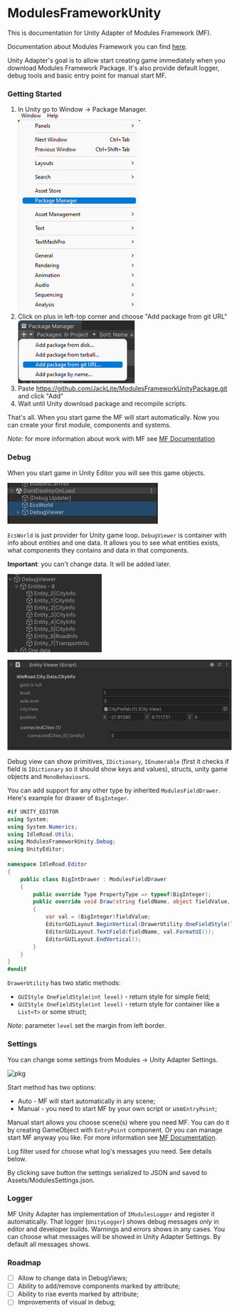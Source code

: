 # ModulesFrameworkUnity

This is documentation for Unity Adapter of Modules Framework (MF).

Documentation about Modules Framework you can find 
[here](https://github.com/JackLite/ModulesFramework).

Unity Adapter's goal is to allow start creating game immediately when
you download Modules Framework Package. It's also provide default logger,
debug tools and basic entry point for manual start MF.

### Getting Started

1. In Unity go to Window -> Package Manager.<br>
![pkg](/doc/GettingStarted_img1.png)
2. Click on plus in left-top corner and choose "Add package from git URL"<br>
![pkg](/doc/GettingStarted_img2.png)
3. Paste https://github.com/JackLite/ModulesFrameworkUnityPackage.git 
and click "Add"
4. Wait until Unity download package and recompile scripts.

That's all. When you start game the MF will start automatically.
Now you can create your first module, components and systems.

_Note_: for more information about work with MF see 
[MF Documentation](https://github.com/JackLite/ModulesFramework/blob/main/README.md#getting-started)

### Debug

When you start game in Unity Editor you will see this game objects.

![pkg](/doc/Debug_img1.png)

`EcsWorld` is just provider for Unity game loop. `DebugViewer` is 
container with info about entities and one data. It allows you to see
what entities exists, what components they contains and data in that
components.

__Important__: you can't change data. It will be added later.

![pkg](/doc/Debug_img2.png)

![pkg](/doc/Debug_img3.png)

Debug view can show primitives, `IDictionary`, `IEnumerable`
(first it checks if field is `IDictionary` so it should show keys 
and values), structs, unity game objects and `MonoBehaviour`s.

You can add support for any other type by inherited 
`ModulesFieldDrawer`. Here's example for drawer of `BigInteger`.

```csharp
#if UNITY_EDITOR
using System;
using System.Numerics;
using IdleRoad.Utils;
using ModulesFrameworkUnity.Debug;
using UnityEditor;

namespace IdleRoad.Editor
{
    public class BigIntDrawer : ModulesFieldDrawer
    {
        public override Type PropertyType => typeof(BigInteger);
        public override void Draw(string fieldName, object fieldValue, int level)
        {
            var val = (BigInteger)fieldValue;
            EditorGUILayout.BeginVertical(DrawerUtility.OneFieldStyle(level));
            EditorGUILayout.TextField(fieldName, val.FormatUI());
            EditorGUILayout.EndVertical();
        }
    }
}
#endif
```

`DrawerUtility` has two static methods:
- `GUIStyle OneFieldStyle(int level)` - return style for simple field;
- `GUIStyle OneFieldStyle(int level)` - return style for container
like a `List<T>` or some struct;

_Note_: parameter `level` set the margin from left border. 

### Settings

You can change some settings from Modules -> Unity Adapter Settings.

![pkg](/doc/Settings_img3.png)

Start method has two options:
- Auto - MF will start automatically in any scene;
- Manual - you need to start MF by your own script or use`EntryPoint`;

Manual start allows you choose scene(s) where you need MF. You can
do it by creating GameObject with `EntryPoint` component. Or you
can manage start MF anyway you like. For more information see
[MF Documentation](https://github.com/JackLite/ModulesFramework/blob/main/README.md#getting-started).

Log filter used for choose what log's messages you need. See details below.

By clicking save button the settings serialized to JSON and saved to 
Assets/ModulesSettings.json.

### Logger

MF Unity Adapter has implementation of `IModulesLogger` and register
it automatically. That logger (`UnityLogger`) shows debug messages
_only_ in editor and developer builds. Warnings and errors shows in
any cases. You can choose what messages will be showed in 
Unity Adapter Settings. By default all messages shows.

### Roadmap

- [ ] Allow to change data in DebugViews;
- [ ] Ability to add/remove components marked by attribute;
- [ ] Ability to rise events marked by attribute;
- [ ] Improvements of visual in debug;
